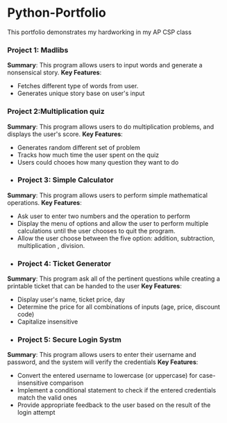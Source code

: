 # Python-Portfolio
This portfolio demonstrates my hardworking in my AP CSP class
### Project 1: Madlibs
**Summary**: This program allows users to input words and generate a nonsensical story.
**Key Features**: 
- Fetches different type of words from user.
- Generates unique story base on user's input
### Project 2:Multiplication quiz 
**Summary**: This program allows users to do multiplication problems, and displays the user's score.
**Key Features**: 
- Generates random different set of problem 
- Tracks how much time the user spent on the quiz
- Users could chooes how many question they want to do
- ### Project 3: Simple Calculator 
**Summary**: This program allows users to perform simple mathematical operations. 
**Key Features**: 
- Ask user to enter two numbers and the operation to perform
- Display the menu of options and allow the user to perform multiple calculations until the user chooses to quit the program.
- Allow the user choose between the five option: addition, subtraction, multiplication , division. 
- ### Project 4: Ticket Generator 
**Summary**: This program ask all of the pertinent questions while creating a printable ticket that can be handed to the user 
**Key Features**: 
- Display user's name, ticket price, day
- Determine the price for all combinations of inputs (age, price, discount code)
- Capitalize insensitive 
- ### Project 5: Secure Login Systm 
**Summary**: This program allows users to enter their username and password, and the system will verify the credentials
**Key Features**: 
- Convert the entered username to lowercase (or uppercase) for case-insensitive comparison
- Implement a conditional statement to check if the entered credentials match the valid ones
- Provide appropriate feedback to the user based on the result of the login attempt
